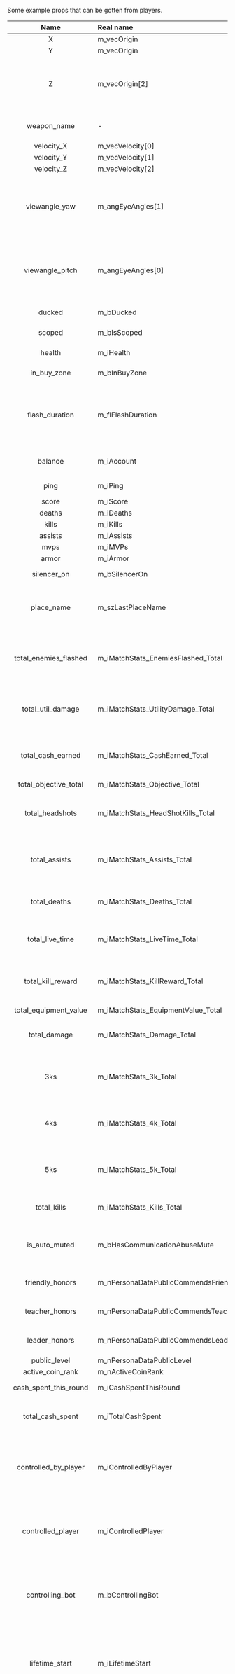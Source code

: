 Some example props that can be gotten from players.

|         Name          | Real name                            | Desc                                                                                                           |
| :-------------------: | :----------------------------------- | :------------------------------------------------------------------------------------------------------------- |
|           X           | m_vecOrigin                          | X coordinate                                                                                                   |
|           Y           | m_vecOrigin                          | Y coordinate                                                                                                   |
|           Z           | m_vecOrigin[2]                       | Z coordinate  (WARNING is the position of players feet? not head height)                                       |
|      weapon_name      | -                                    | Name of active weapon                                                                                          |
|      velocity_X       | m_vecVelocity[0]                     | X Velocity                                                                                                     |
|      velocity_Y       | m_vecVelocity[1]                     | Y Velocity                                                                                                     |
|      velocity_Z       | m_vecVelocity[2]                     | Z Velocity                                                                                                     |
|     viewangle_yaw     | m_angEyeAngles[1]                    | Yaw or "how many degrees the player is looking in the right-left direction"                                    |
|    viewangle_pitch    | m_angEyeAngles[0]                    | Pitch or "how many degrees the player is looking in the up-down direction"                                     |
|        ducked         | m_bDucked                            | Is player ducked                                                                                               |
|        scoped         | m_bIsScoped                          | Is player scoped                                                                                               |  |
|        health         | m_iHealth                            | Players health                                                                                                 |
|      in_buy_zone      | m_bInBuyZone                         | Is player in buy zone                                                                                          |
|    flash_duration     | m_flFlashDuration                    | How many seconds the player is blind for. Big value = very blind :D. 0 = not blind                             |
|        balance        | m_iAccount                           | Players current balance                                                                                        |
|         ping          | m_iPing                              | Players ping or "latency"                                                                                      |
|         score         | m_iScore                             | Score                                                                                                          |
|        deaths         | m_iDeaths                            | Deaths                                                                                                         |
|         kills         | m_iKills                             | Kills                                                                                                          |
|        assists        | m_iAssists                           | Assists                                                                                                        |
|         mvps          | m_iMVPs                              | MVPs                                                                                                           |
|         armor         | m_iArmor                             | Armor value                                                                                                    |
|      silencer_on      | m_bSilencerOn                        | Player has silencer on                                                                                         |
|      place_name       | m_szLastPlaceName                    | Human reader place name like "ramp" or "palace"                                                                |
| total_enemies_flashed | m_iMatchStats_EnemiesFlashed_Total   | Total number of enemies flashed during the entire game so far                                                  |
|   total_util_damage   | m_iMatchStats_UtilityDamage_Total    | Total number of utiliy during the entire game so far                                                           |
|   total_cash_earned   | m_iMatchStats_CashEarned_Total       | Total cash earned curing the entire game so far                                                                |
| total_objective_total | m_iMatchStats_Objective_Total        | ?                                                                                                              |
|    total_headshots    | m_iMatchStats_HeadShotKills_Total    | Total number of headshot kills during the entire game    so far                                                |
|     total_assists     | m_iMatchStats_Assists_Total          | Total number of assists duiring the entire game so far                                                         |
|     total_deaths      | m_iMatchStats_Deaths_Total           | Total number of deaths during the game so far                                                                  |
|    total_live_time    | m_iMatchStats_LiveTime_Total         | Total time alive during the demo so far                                                                        |
|   total_kill_reward   | m_iMatchStats_KillReward_Total       | Total money got as kill-reward during the demo so far                                                          |
| total_equipment_value | m_iMatchStats_EquipmentValue_Total   | Total                                                                                                          |
|     total_damage      | m_iMatchStats_Damage_Total           | Total damage during entire game so far                                                                         |
|          3ks          | m_iMatchStats_3k_Total               | Total number of rounds with 3 kills during the game so far                                                     |
|          4ks          | m_iMatchStats_4k_Total               | Total number of rounds with 4 kills during the game so far                                                     |
|          5ks          | m_iMatchStats_5k_Total               | Total number of rounds with 5 kills during the game so far                                                     |
|      total_kills      | m_iMatchStats_Kills_Total            | Total kills during entire game so far                                                                          |
|     is_auto_muted     | m_bHasCommunicationAbuseMute         | Is player reported enough to be automatically muted                                                            |
|    friendly_honors    | m_nPersonaDataPublicCommendsFriendly | number of "friendly" honors                                                                                    |
|    teacher_honors     | m_nPersonaDataPublicCommendsTeacher  | number of "teacher" honors                                                                                     |
|     leader_honors     | m_nPersonaDataPublicCommendsLeader   | number of "leader" honors                                                                                      |
|     public_level      | m_nPersonaDataPublicLevel            | ?                                                                                                              |
|   active_coin_rank    | m_nActiveCoinRank                    | ?                                                                                                              |
| cash_spent_this_round | m_iCashSpentThisRound                | Cash spent this round                                                                                          |
|   total_cash_spent    | m_iTotalCashSpent                    | total cash spent during entire game? (not so far)                                                              |
| controlled_by_player  | m_iControlledByPlayer                | Something related to bot controlling? I guess not used normally anymore                                        |
|   controlled_player   | m_iControlledPlayer                  | Something related to bot controlling? I guess not used normally anymore                                        |
|    controlling_bot    | m_bControllingBot                    | Something related to bot controlling? I guess not used normally anymore                                        |
|    lifetime_start     | m_iLifetimeStart                     | When did the player spawn last time (measured as seconds since demo started)                                   |
|     lifetime_end      | m_iLifetimeEnd                       | When did the player die last time (measured as seconds since demo started) -1 if the player is currently alive |  |
|       connected       | m_bConnected                         | Is the player currently connected                                                                              |
|  holding_look_weapon  | m_bIsHoldingLookAtWeapon             | player is holding the key that starts animation for looking at weapon                                          |
|   looking_at_weapon   | m_bIsLookingAtWeapon                 | Player is currently looking at his weapon                                                                      |
| headshots_this_round  | m_iNumRoundKillsHeadshots            | Number of headshots this round                                                                                 |
|   concurrent_killed   | m_nLastConcurrentKilled              | ?                                                                                                              |
|   freeze_end_eq_val   | m_unFreezetimeEndEquipmentValue      | Equipment value at end of freeze time                                                                          |
|  round_start_eq_val   | m_unRoundStartEquipmentValue         | Equipment value at start of round                                                                              |
|    equipment_value    | m_unCurrentEquipmentValue            | ?                                                                                                              |
|      flash_alpha      | m_flFlashMaxAlpha                    | max aplha value of flash                                                                                       |
|      has_helmet       | m_bHasHelmet                         | Player has helmet                                                                                              |
|    has_heavy_armor    | m_bHasHeavyArmor                     | Player has heavy armor                                                                                         |
| detected_enemy_sensor | m_flDetectedByEnemySensorTime        | ?                                                                                                              |
|      is_rescuing      | m_bIsRescuing                        | Is currently rescuing hostage                                                                                  |
|   molotov_dmg_time    | m_fMolotovDamageTime                 | ?                                                                                                              |
|   molotov_use_time    | m_fMolotovUseTime                    | ?                                                                                                              |
|   moved_since_spawn   | m_bHasMovedSinceSpawn                | Has the player moved since spawn                                                                               |
|      resume_zoom      | m_bResumeZoom                        | ?                                                                                                              |
|      is_walking       | m_bIsWalking                         | Is the player currently walking                                                                                |
|      is_defusing      | m_bIsDefusing                        | Is the player currently defusing                                                                               |
|      has_defuser      | m_bHasDefuser                        | Does the player currently have a defuse kit                                                                    |
|      in_buy_zone      | m_bInBuyZone                         | Is the player in a buy zone                                                                                    |
|     in_bomb_zone      | m_bInBombZone                        | Is the player currently in a bomb zone                                                                         |
|    granade_counter    | m_iThrowGrenadeCounter               | ? maybe number of grandes thrown this round?                                                                   |
| last_made_noise_time  | m_flLastMadeNoiseTime                | Seconds since start of demo when the player made his last noise                                                |
|        spotted        | m_bSpotted                           | comming soon                                                                                                   |
|       move_type       | movetype                             | ?                                                                                                              |
|     move_collide      | movecollide                          | ?                                                                                                              |
|      elasticity       | m_flElasticity                       | ?                                                                                                              |
|       team_num        | m_iTeamNum                           | Team number                                                                                                    |
|   velocity_modifier   | m_flVelocityModifier                 | ?                                                                                                              |
|    next_think_tick    | m_nNextThinkTick                     | I think this is what tick the client thinks the server is at                                                   |
|       friction        | m_flFriction                         | ?                                                                                                              |
|       on_target       | m_fOnTarget                          | ?                                                                                                              |
|   vec_view_offset0    | m_vecViewOffset[0]                   | ?                                                                                                              |
|   vec_view_offset1    | m_vecViewOffset[1]                   | ?                                                                                                              |
|    is_wearing_suit    | m_bWearingSuit                       | ?                                                                                                              |
|    jump_time_msecs    | m_nJumpTimeMsecs                     | ?                                                                                                              |
|    duck_time_msecs    | m_nDuckJumpTimeMsecs                 | ?                                                                                                              |
|     in_duck_jump      | m_bInDuckJump                        | ?                                                                                                              |
|    last_duck_time     | m_flLastDuckTime                     | Seconds since demo started when the player last ducked                                                         |
|      is_ducking       | m_bDucking                           | is between not ducked and ducked?                                                                              |

m_iAmmo
m_hMyWearables
m_hMyWeapons
m_flFallVelocity

Parser also allows you to use the "real names". Just make sure you add _X _Y and potentially _Z to the vector prop names. Like so:
m_vecOrigin -> m_vecOrigin_X for x coordinate.